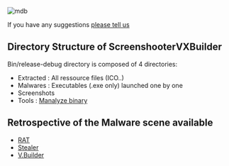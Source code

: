 ![mdb](https://user-images.githubusercontent.com/6315083/192282485-b77f3080-0b6b-4624-b85e-1c619cc2441a.png)

If you have any suggestions [please tell us](https://github.com/guillaC/MalShotDB/discussions/categories/malwares)

## Directory Structure of ScreenshooterVXBuilder
Bin/release-debug directory is composed of 4 directories:

- Extracted : All ressource files (ICO..)
- Malwares : Executables (.exe only) launched one by one
- Screenshots
- Tools : [Manalyze binary](https://manalyzer.org/)

## Retrospective of the Malware scene available

- [RAT](https://github.com/guillaC/MalShotDB/tree/main/Reports/RAT)
- [Stealer](https://github.com/guillaC/MalShotDB/tree/main/Reports/Stealer)
- [V.Builder](https://github.com/guillaC/MalShotDB/tree/main/Reports/VBuilder)
